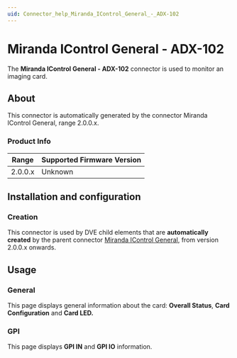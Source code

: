 ```yaml
---
uid: Connector_help_Miranda_IControl_General_-_ADX-102
---
```


# Miranda IControl General - ADX-102

The **Miranda IControl General - ADX-102** connector is used to monitor an imaging card.

## About

This connector is automatically generated by the connector Miranda IControl General, range 2.0.0.x.

### Product Info

| Range | Supported Firmware Version |
|------------------|-----------------------------|
| 2.0.0.x          | Unknown                     |

## Installation and configuration

### Creation

This connector is used by DVE child elements that are **automatically created** by the parent connector [Miranda IControl General](xref:Connector_help_Miranda_IControl_General), from version 2.0.0.x onwards.

## Usage

### General

This page displays general information about the card: **Overall Status**, **Card Configuration** and **Card LED.**

### GPI

This page displays **GPI IN** and **GPI IO** information.
